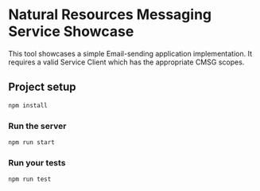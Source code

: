 # Natural Resources Messaging Service Showcase

This tool showcases a simple Email-sending application implementation. It requires a valid Service Client which has the appropriate CMSG scopes.

## Project setup

``` sh
npm install
```

### Run the server

``` sh
npm run start
```

### Run your tests

``` sh
npm run test
```
